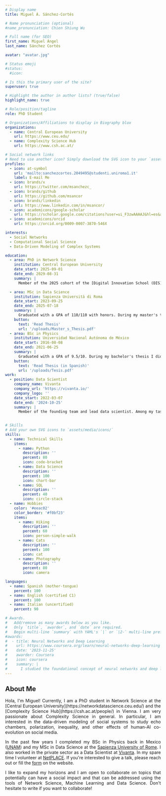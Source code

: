 ```yaml
---
# Display name
title: Miguel Á. Sánchez-Cortés

# Name pronunciation (optional)
#name_pronunciation: Chien Shiung Wu

# Full name (for SEO)
first_name: Miguel Ángel
last_name: Sánchez Cortés

avatar: "avatar.jpg"

# Status emoji
#status:
  #icon:

# Is this the primary user of the site?
superuser: true

# Highlight the author in author lists? (true/false)
highlight_name: true

# Role/position/tagline
role: PhD Student

# Organizations/Affiliations to display in Biography blox
organizations:
  - name: Central European University
    url: https://www.ceu.edu/
  - name: Complexity Science Hub
    url: https://www.csh.ac.at/

# Social network links
# Need to use another icon? Simply download the SVG icon to your `assets/media/icons/` folder.
profiles:
  - icon: at-symbol
    url: 'mailto:sanchezcortes.2049495@studenti.uniroma1.it'
    label: E-mail Me
  - icon: brands/x
    url: https://twitter.com/msanchezc_
  - icon: brands/github
    url: https://github.com/msancor
  - icon: brands/linkedin
    url: https://www.linkedin.com/in/msancor/
  - icon: academicons/google-scholar
    url: https://scholar.google.com/citations?user=ui_F3zwAAAAJ&hl=es&authuser=1
  - icon: academicons/orcid
    url: https://orcid.org/0009-0007-3870-546X

interests:
  - Social Networks
  - Computational Social Science
  - Data-Driven Modeling of Complex Systems

education:
  - area: PhD in Network Science
    institution: Central European University
    date_start: 2025-09-01
    date_end: 2029-08-31
    summary: |
      Member of the 2025 cohort of the [Digital Innovation School (DIS)](https://csh.ac.at/education/graduate-program/) at the Complexity Science Hub. During my PhD, I intend to study the consequences of the human-AI co-evolution on social media.

  - area: MSc in Data Science
    institution: Sapienza Università di Roma
    date_start: 2023-09-25
    date_end: 2025-07-18
    summary: |
      Graduated with a GPA of 110/110 with honors. During my master's thesis I collaborated with the [CENTAI Institute](https://centai.eu/home) in Turin to study the demographic pathways through which individuals engage with alt-right and conspiracy-oriented forums on Reddit.
    button:
      text: 'Read Thesis'
      url: '/uploads/Master_s_Thesis.pdf'
  - area: BSc in Physics
    institution: Universidad Nacional Autónoma de México
    date_start: 2016-08-08
    date_end: 2021-06-25
    summary: |
      Graduated with a GPA of 9.5/10. During my bachelor's thesis I did a 3-month internship at the [Complex Systems Institute](https://csi.ugent.be/) of Ghent University, where I studied the formation of voting communities in the Eurovision Song Contest.
    button:
      text: 'Read Thesis (in Spanish)'
      url: '/uploads/Tesis.pdf'
work:
  - position: Data Scientist
    company_name: Vivanta
    company_url: 'https://vivanta.io/'
    company_logo: ''
    date_start: 2022-03-07
    date_end: '2024-10-25'
    summary: |
      Member of the founding team and lead data scientist. Among my tasks were developing Data Science & Machine Learning projects to gain insights from wearable data and performing successful onboarding for clients to the Vivanta environment.
      

# Skills
# Add your own SVG icons to `assets/media/icons/`
skills:
  - name: Technical Skills
    items:
      - name: Python
        description: ''
        percent: 80
        icon: code-bracket
      - name: Data Science
        description: ''
        percent: 100
        icon: chart-bar
      - name: SQL
        description: ''
        percent: 40
        icon: circle-stack
  - name: Hobbies
    color: '#eeac02'
    color_border: '#f0bf23'
    items:
      - name: Hiking
        description: ''
        percent: 60
        icon: person-simple-walk
      - name: Cats
        description: ''
        percent: 100
        icon: cat
      - name: Photography
        description: ''
        percent: 80
        icon: camera

languages:
  - name: Spanish (mother-tongue)
    percent: 100
  - name: English (certified C1)
    percent: 100
  - name: Italian (uncertified)
    percent: 90

# Awards.
#   Add/remove as many awards below as you like.
#   Only `title`, `awarder`, and `date` are required.
#   Begin multi-line `summary` with YAML's `|` or `|2-` multi-line prefix and indent 2 spaces below.
#awards:
#  - title: Neural Networks and Deep Learning
#    url: https://www.coursera.org/learn/neural-networks-deep-learning
#    date: '2023-11-25'
#    awarder: Coursera
#    icon: coursera
#    summary: |
#      I studied the foundational concept of neural networks and deep learning. By the end, I was familiar with the significant technological #trends driving the rise of deep learning; build, train, and apply fully connected deep neural networks; implement efficient (vectorized) neural #networks; identify key parameters in a neural network’s architecture; and apply deep learning to your own applications.
---
```

## About Me
<div style="text-align: justify;">
Hola, I'm Miguel! Currently, I am a PhD student in Network Science at the [Central European University](https://networkdatascience.ceu.edu/) and the [Complexity Science Hub](https://csh.ac.at/people/) in Vienna. I am very passionate about Complexity Science in general. In particular, I am interested in the data-driven modeling of social systems to study echo chambers, polarization, inequality, and other effects of human-Al co-evolution on social media.

In the past few years I completed my BSc in Physics back in Mexico ([UNAM](https://www.fciencias.unam.mx/)) and my MSc in Data Science at the [Sapienza University of Rome](https://corsidilaurea.uniroma1.it/en/course/33519). I also worked in the private sector as a Data Scientist at [Vivanta](https://vivanta.io/). In my spare time I volunteer at [NetPLACE](https://netplace.site/). If you're interested to give a talk, please reach out or fill the [form](https://netplace.site/give-a-talk/) on the website.

 I like to expand my horizons and I am open to collaborate on topics that potentially can have a social impact and that can be addressed using the tools of Network Science, Machine Learning and Data Science. Don't hesitate to write if you want to collaborate!
</div>
